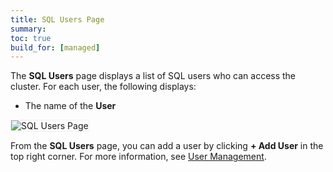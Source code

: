 ```yaml
---
title: SQL Users Page
summary:
toc: true
build_for: [managed]
---
```


The **SQL Users** page displays a list of SQL users who can access the cluster. For each user, the following displays:

- The name of the **User**

<img src="{{ 'images/v19.1/managed/sql-users-page' | relative_url }}" alt="SQL Users Page" style="border:1px solid #eee;max-width:100%" />

From the **SQL Users** page, you can add a user by clicking **+ Add User** in the top right corner. For more information, see [User Management](managed-user-management.html).
